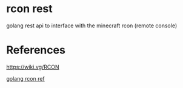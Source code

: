# rcon rest

golang rest api to interface with the minecraft rcon (remote console)


# References

https://wiki.vg/RCON

[golang rcon ref](https://pkg.go.dev/github.com/Tnze/go-mc@v1.15.1/net?tab=doc) 